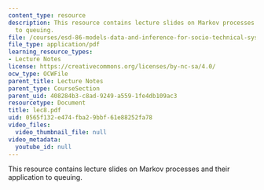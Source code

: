 ```yaml
---
content_type: resource
description: This resource contains lecture slides on Markov processes and their application
  to queuing.
file: /courses/esd-86-models-data-and-inference-for-socio-technical-systems-spring-2007/0565f132e474fba29bbf61e88252fa78_lec8.pdf
file_type: application/pdf
learning_resource_types:
- Lecture Notes
license: https://creativecommons.org/licenses/by-nc-sa/4.0/
ocw_type: OCWFile
parent_title: Lecture Notes
parent_type: CourseSection
parent_uid: 408284b3-c8ad-9249-a559-1fe4db109ac3
resourcetype: Document
title: lec8.pdf
uid: 0565f132-e474-fba2-9bbf-61e88252fa78
video_files:
  video_thumbnail_file: null
video_metadata:
  youtube_id: null
---
```

This resource contains lecture slides on Markov processes and their application to queuing.